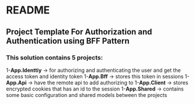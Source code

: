 # README

## Project Template For Authorization and Authentication using BFF Pattern

### This solution contains 5 projects:
1-**App.Identtiy** -> for authorizing and authenticating the user and get the access token and identity token
1-**App.Bff** -> stores this token in sessions
1-**App.Api** -> have the remote api to add authorizing to
1-**App.Client** -> stores encrypted cookies that has an id to the session 
1-**App.Shared** -> contains some basic configuration and shared models between the projects
